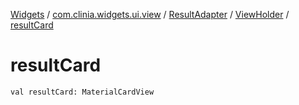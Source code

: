 [Widgets](../../../index.md) / [com.clinia.widgets.ui.view](../../index.md) / [ResultAdapter](../index.md) / [ViewHolder](index.md) / [resultCard](./result-card.md)

# resultCard

`val resultCard: MaterialCardView`